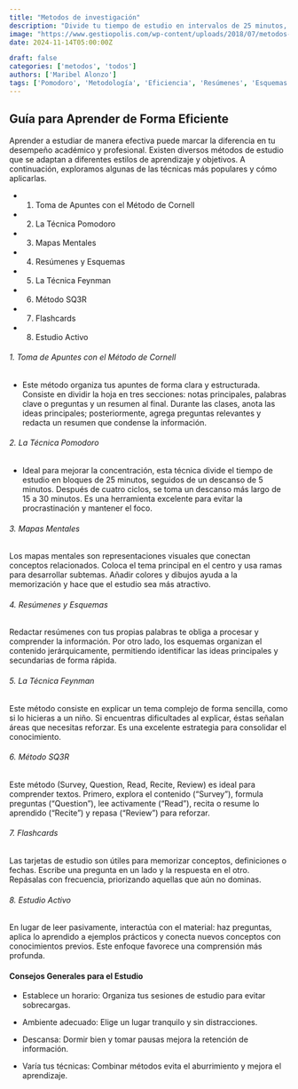 ```yaml
---
title: "Metodos de investigación"
description: "Divide tu tiempo de estudio en intervalos de 25 minutos, seguidos de un descanso de 5 minutos. Esto te ayudará a mantener la concentración y a evitar la fatiga."
image: "https://www.gestiopolis.com/wp-content/uploads/2018/07/metodos-y-tecnicas-de-investigacion-1.jpg"
date: 2024-11-14T05:00:00Z

draft: false
categories: ['metodos', 'todos']
authors: ['Maribel Alonzo']
tags: ['Pomodoro', 'Metodología', 'Eficiencia', 'Resúmenes', 'Esquemas']
---
```



## Guía para Aprender de Forma Eficiente

Aprender a estudiar de manera efectiva puede marcar la diferencia en tu desempeño académico y profesional. Existen diversos métodos de estudio que se adaptan a diferentes estilos de aprendizaje y objetivos. A continuación, exploramos algunas de las técnicas más populares y cómo aplicarlas.

- 1. Toma de Apuntes con el Método de Cornell
- 2. La Técnica Pomodoro
- 3. Mapas Mentales
- 4. Resúmenes y Esquemas
- 5. La Técnica Feynman
- 6. Método SQ3R
- 7. Flashcards
- 8. Estudio Activo



###### 1. Toma de Apuntes con el Método de Cornell

- Este método organiza tus apuntes de forma clara y estructurada. Consiste en dividir la hoja en tres secciones: notas principales, palabras clave o preguntas y un resumen al final. Durante las clases, anota las ideas principales; posteriormente, agrega preguntas relevantes y redacta un resumen que condense la información.

###### 2. La Técnica Pomodoro

- Ideal para mejorar la concentración, esta técnica divide el tiempo de estudio en bloques de 25 minutos, seguidos de un descanso de 5 minutos. Después de cuatro ciclos, se toma un descanso más largo de 15 a 30 minutos. Es una herramienta excelente para evitar la procrastinación y mantener el foco.

###### 3. Mapas Mentales


Los mapas mentales son representaciones visuales que conectan conceptos relacionados. Coloca el tema principal en el centro y usa ramas para desarrollar subtemas. Añadir colores y dibujos ayuda a la memorización y hace que el estudio sea más atractivo.

###### 4. Resúmenes y Esquemas

 Redactar resúmenes con tus propias palabras te obliga a procesar y comprender la información. Por otro lado, los esquemas organizan el contenido jerárquicamente, permitiendo identificar las ideas principales y secundarias de forma rápida.

 ###### 5. La Técnica Feynman

 Este método consiste en explicar un tema complejo de forma sencilla, como si lo hicieras a un niño. Si encuentras dificultades al explicar, éstas señalan áreas que necesitas reforzar. Es una excelente estrategia para consolidar el conocimiento.

 ###### 6. Método SQ3R

 Este método (Survey, Question, Read, Recite, Review) es ideal para comprender textos. Primero, explora el contenido (“Survey”), formula preguntas (“Question”), lee activamente (“Read”), recita o resume lo aprendido (“Recite”) y repasa (“Review”) para reforzar.

 ###### 7. Flashcards


 Las tarjetas de estudio son útiles para memorizar conceptos, definiciones o fechas. Escribe una pregunta en un lado y la respuesta en el otro. Repásalas con frecuencia, priorizando aquellas que aún no dominas.


###### 8. Estudio Activo

En lugar de leer pasivamente, interactúa con el material: haz preguntas, aplica lo aprendido a ejemplos prácticos y conecta nuevos conceptos con conocimientos previos. Este enfoque favorece una comprensión más profunda.


#### Consejos Generales para el Estudio

- Establece un horario: Organiza tus sesiones de estudio para evitar sobrecargas.

- Ambiente adecuado: Elige un lugar tranquilo y sin distracciones.

- Descansa: Dormir bien y tomar pausas mejora la retención de información.

- Varía tus técnicas: Combinar métodos evita el aburrimiento y mejora el aprendizaje.





[//]: # (These are reference links used in the body of this note and get stripped out when the markdown processor does its job. There is no need to format nicely because it shouldn't be seen. Thanks SO - http://stackoverflow.com/questions/4823468/store-comments-in-markdown-syntax)

   [dill]: <https://github.com/joemccann/dillinger>
   [git-repo-url]: <https://github.com/joemccann/dillinger.git>
   [john gruber]: <http://daringfireball.net>
   [df1]: <http://daringfireball.net/projects/markdown/>
   [markdown-it]: <https://github.com/markdown-it/markdown-it>
   [Ace Editor]: <http://ace.ajax.org>
   [node.js]: <http://nodejs.org>
   [Twitter Bootstrap]: <http://twitter.github.com/bootstrap/>
   [jQuery]: <http://jquery.com>
   [@tjholowaychuk]: <http://twitter.com/tjholowaychuk>
   [express]: <http://expressjs.com>
   [AngularJS]: <http://angularjs.org>
   [Gulp]: <http://gulpjs.com>

   [PlDb]: <https://github.com/joemccann/dillinger/tree/master/plugins/dropbox/README.md>
   [PlGh]: <https://github.com/joemccann/dillinger/tree/master/plugins/github/README.md>
   [PlGd]: <https://github.com/joemccann/dillinger/tree/master/plugins/googledrive/README.md>
   [PlOd]: <https://github.com/joemccann/dillinger/tree/master/plugins/onedrive/README.md>
   [PlMe]: <https://github.com/joemccann/dillinger/tree/master/plugins/medium/README.md>
   [PlGa]: <https://github.com/RahulHP/dillinger/blob/master/plugins/googleanalytics/README.md>
